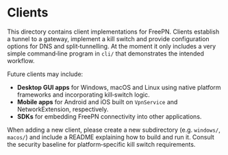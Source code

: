 # Clients

This directory contains client implementations for FreePN.  Clients
establish a tunnel to a gateway, implement a kill switch and provide
configuration options for DNS and split‑tunnelling.  At the moment it
only includes a very simple command‑line program in `cli/` that
demonstrates the intended workflow.

Future clients may include:

* **Desktop GUI apps** for Windows, macOS and Linux using native
  platform frameworks and incorporating kill‑switch logic.
* **Mobile apps** for Android and iOS built on `VpnService` and
  NetworkExtension, respectively.
* **SDKs** for embedding FreePN connectivity into other applications.

When adding a new client, please create a new subdirectory (e.g.
`windows/`, `macos/`) and include a README explaining how to build
and run it.  Consult the security baseline for platform‑specific kill
switch requirements.
